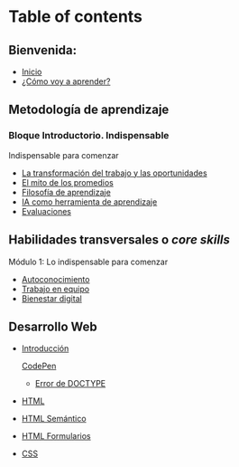 # Table of contents

## Bienvenida:

* [Inicio](README.md)
* [¿Cómo voy a aprender?](lea_model_overview.md)

## Metodología de aprendizaje

### Bloque Introductorio. Indispensable

Indispensable para comenzar

- [La transformación del trabajo y las oportunidades](curriculum_model/learning_model_work.md)
- [El mito de los promedios](curriculum_model/learning_model_average.md)
- [Filosofía de aprendizaje](curriculum_model/learning_model_philosophy.md)
- [IA como herramienta de aprendizaje](curriculum_model/learning_model_ai.md)
- [Evaluaciones](curriculum_model/learning_model_assessment.md)

## Habilidades transversales o _core skills_

Módulo 1: Lo indispensable para comenzar

* [Autoconocimiento](curriculum_lif/learning_lif_selfawareness.md)
* [Trabajo en equipo](curriculum_lif/learning_lif_teamwork.md)
* [Bienestar digital](curriculum_lif/learning_lif_digital_wb_intro.md)

## Desarrollo Web

* [Introducción]()
  
  [CodePen](curriculum_dev/editors_codepen.md)
  
  * [Error de DOCTYPE](curriculum_dev/editors_codepen_doctype.md)

* [HTML](curriculum_dev/html.md)

* [HTML Semántico](curriculum_dev/html_semantic.md)

* [HTML Formularios](curriculum_dev//html_forms.md)

* [CSS](curriculum_dev/css.md)
